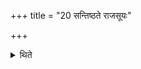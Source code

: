 +++
title = "20 सन्तिष्ठते राजसूयः"

+++

<details><summary>थिते</summary>

सन्तिष्ठते राजसूयः २०
</details>
